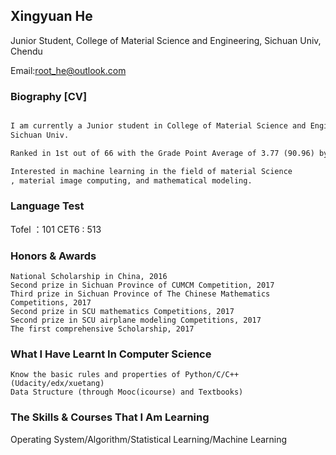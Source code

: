 ## Xingyuan He

Junior Student, College of Material Science and Engineering, Sichuan Univ, Chendu

Email:root_he@outlook.com

### Biography [CV]
```markdown

I am currently a Junior student in College of Material Science and Engineering,
Sichuan Univ. 

Ranked in 1st out of 66 with the Grade Point Average of 3.77 (90.96) by now.

Interested in machine learning in the field of material Science
, material image computing, and mathematical modeling.

```
### Language Test
Tofel ：101
CET6 : 513
### Honors & Awards
```
National Scholarship in China, 2016
Second prize in Sichuan Province of CUMCM Competition, 2017
Third prize in Sichuan Province of The Chinese Mathematics Competitions, 2017
Second prize in SCU mathematics Competitions, 2017
Second prize in SCU airplane modeling Competitions, 2017
The first comprehensive Scholarship, 2017
```
### What I Have Learnt In Computer Science
```
Know the basic rules and properties of Python/C/C++ (Udacity/edx/xuetang)
Data Structure (through Mooc(icourse) and Textbooks)
```
### The Skills & Courses That I Am Learning

Operating System/Algorithm/Statistical Learning/Machine Learning
